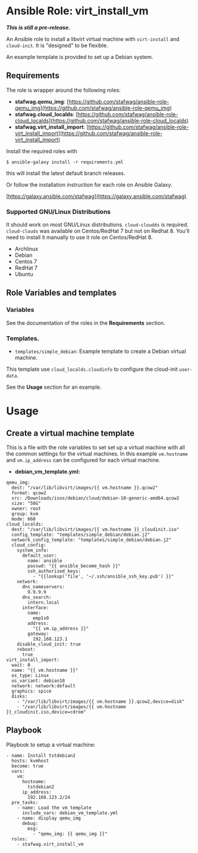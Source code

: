# Ansible Role: virt_install_vm

***This is still a pre-release.***

An Ansible role to install a libvirt virtual machine with ```virt-install```
and ```cloud-init```. It is "designed" to be flexible.

An example template is provided to set up a Debian system.

## Requirements

The role is wrapper around the following roles:

  * **stafwag.qemu_img**:
    [https://github.com/stafwag/ansible-role-qemu_img](https://github.com/stafwag/ansible-role-qemu_img)
  * **stafwag.cloud_localds**:
    [https://github.com/stafwag/ansible-role-cloud_localds](https://github.com/stafwag/ansible-role-cloud_localds)
  * **stafwag.virt_install_import**:
    [https://github.com/stafwag/ansible-role-virt_install_import](https://github.com/stafwag/ansible-role-virt_install_import)

Install the required roles with

```
$ ansible-galaxy install -r requirements.yml
```

this will install the latest default branch releases.

Or follow the installation instruction for each role on Ansible Galaxy.

[https://galaxy.ansible.com/stafwag](https://galaxy.ansible.com/stafwag)

### Supported GNU/Linux Distributions

It should work on most GNU/Linux distributions.
```cloud-cloudds``` is required. ```cloud-clouds``` was available on
Centos/RedHat 7 but not on Redhat 8. You'll need to install it manually
to use it role on Centos/RedHat 8.

* Archlinux
* Debian
* Centos 7
* RedHat 7
* Ubuntu

## Role Variables and templates

### Variables

See the documentation of the roles in the **Requirements** section.


### Templates.

* ```templates/simple_debian```: Example template to create a Debian virtual machine.

This template use ```cloud_localds.cloudinfo``` to configure the cloud-init ```user-data```.

See the **Usage** section for an example.

# Usage

## Create a virtual machine template

This is a file with the role variables to set set up a virtual machine with all the common settings for the virtual machines.
In this example ```vm.hostname``` and ```vm.ip_address``` can be configured
for each virtual machine.

* **debian_vm_template.yml:**

```
qemu_img:
  dest: "/var/lib/libvirt/images/{{ vm.hostname }}.qcow2"
  format: qcow2
  src: /Downloads/isos/debian/cloud/debian-10-generic-amd64.qcow2
  size: "50G"
  owner: root
  group: kvm
  mode: 660
cloud_localds:
  dest: "/var/lib/libvirt/images/{{ vm.hostname }}_cloudinit.iso"
  config_template: "templates/simple_debian/debian.j2"
  network_config_template: "templates/simple_debian/debian.j2"
  cloud_config:
    system_info:
      default_user:
        name: ansible
        passwd: "{{ ansible_become_hash }}"
        ssh_authorized_keys:
          - "{{lookup('file', '~/.ssh/ansible_ssh_key.pub') }}"
    network:
      dns_nameservers:
        9.9.9.9
      dns_search:
        intern.local
      interface:
        name:
          emp1s0
        address:
          "{{ vm.ip_address }}"
        gateway:
          192.168.123.1
    disable_cloud_init: true
    reboot:
      true
virt_install_import:
  wait: 0
  name: "{{ vm.hostname }}"
  os_type: Linux
  os_variant: debian10
  network: network:default
  graphics: spice
  disks:
    - "/var/lib/libvirt/images/{{ vm.hostname }}.qcow2,device=disk"
    - "/var/lib/libvirt/images/{{ vm.hostname }}_cloudinit.iso,device=cdrom"
```

## Playbook

Playbook to setup a virtual machine: 

```
- name: Install tstdebian2
  hosts: kvmhost
  become: true
  vars:
    vm:
      hostname:
        tstdebian2
      ip_address:
        192.168.123.2/24
  pre_tasks:
    - name: Load the vm template
      include_vars: debian_vm_template.yml
    - name: display qemu_img
      debug:
        msg: 
          - "qemu_img: {{ qemu_img }}"
  roles:
    - stafwag.virt_install_vm
```
